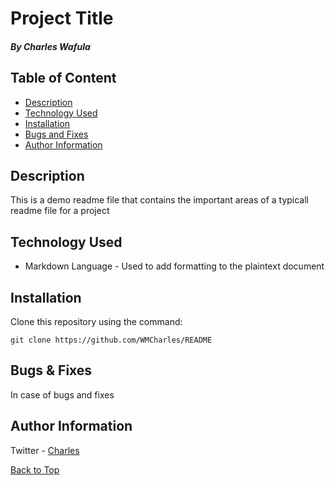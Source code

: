 # Project Title 

##### By Charles Wafula

## Table of Content

+ [Description](#description)
+ [Technology Used](#technology-used)
+ [Installation](#installation)
+ [Bugs and Fixes](#bugs--fixes)
+ [Author Information](#author-information)

## Description

<p>This is a demo readme file that contains the important areas of a typicall readme file for a project</p>

## Technology Used 

- Markdown Language - Used to add formatting to the plaintext document

## Installation

<p>Clone this repository using the command:</p>

```
git clone https://github.com/WMCharles/README
```

## Bugs & Fixes

<p>In case of bugs and fixes</p>

## Author Information

Twitter - [Charles](https://twitter.com/WMKCharles)

[Back to Top](#project-title)